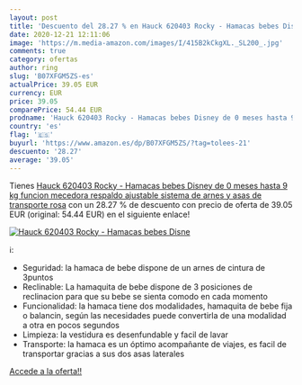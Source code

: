 ```yaml
---
layout: post
title: 'Descuento del 28.27 % en Hauck 620403 Rocky - Hamacas bebes Disne'
date: 2020-12-21 12:11:06
image: 'https://m.media-amazon.com/images/I/415B2kCkgXL._SL200_.jpg'
comments: true
category: ofertas
author: ring
slug: 'B07XFGM5ZS-es'
actualPrice: 39.05 EUR
currency: EUR
price: 39.05
comparePrice: 54.44 EUR
prodname: 'Hauck 620403 Rocky - Hamacas bebes Disney de 0 meses hasta 9 kg  funcion mecedora  respaldo ajustable  sistema de arnes y asas de transporte  rosa'
country: 'es'
flag: '🇪🇸'
buyurl: 'https://www.amazon.es/dp/B07XFGM5ZS/?tag=tolees-21'
descuento: '28.27'
average: '39.05'
---
```


Tienes [Hauck 620403 Rocky - Hamacas bebes Disney de 0 meses hasta 9 kg  funcion mecedora  respaldo ajustable  sistema de arnes y asas de transporte  rosa](https://www.amazon.es/dp/B07XFGM5ZS/?tag=tolees-21) con un 28.27 % de descuento con precio de oferta de 39.05 EUR (original: 54.44 EUR) en el siguiente enlace!

[![Hauck 620403 Rocky - Hamacas bebes Disne](https://m.media-amazon.com/images/I/415B2kCkgXL._SL200_.jpg)](https://www.amazon.es/dp/B07XFGM5ZS/?tag=tolees-21)

ℹ️:

- Seguridad: la hamaca de bebe dispone de un arnes de cintura de 3puntos
- Reclinable: La hamaquita de bebe dispone de 3 posiciones de reclinacion para que su bebe se sienta comodo en cada momento
- Funcionalidad: la hamaca tiene dos modalidades, hamaquita de bebe fija o balancin, según las necesidades puede convertirla de una modalidad a otra en pocos segundos
- Limpieza: la vestidura es desenfundable y facil de lavar
- Transporte: la hamaca es un óptimo acompañante de viajes, es facil de transportar gracias a sus dos asas laterales

[Accede a la oferta!!](https://www.amazon.es/dp/B07XFGM5ZS/?tag=tolees-21)
